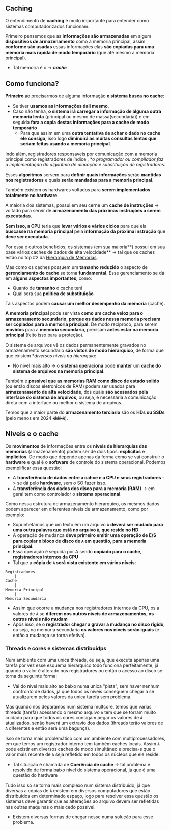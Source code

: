 ## Caching
O entendimento de  **caching** é muito importante para entender como sistemas computadorizados funcionam.

Primeiro pensemos que as **informações são armazenadas** em algum **dispositivos de armazenamento** como a memoria principal, assim **conforme são usadas** essas informações elas **são copiadas para uma memoria mais rápida de modo temporário** (que até mesmo a memoria principal).
 - Tal memoria é o -> ***cache***

## Como funciona?
**Primeiro** ao precisarmos de alguma informação **o sistema busca no cache**:
- Se tiver **usamos as informações dali mesmo**.
- Caso não tenha, **o sistema irá carregar a informação de alguma outra memoria lenta** (principal ou mesmo de massa(secundaria)) e em seguida **fara a copia destas informações para a cache de modo temporário**
	-  Para que assim em uma **outra tentativa de achar o dado no cache ele consiga**, isso logo **diminuirá as muitas consultas lentas que seriam feitas usando a memoria principal**.

Indo além, registradores responsaveis por comunicação com a memoria principal como registradores de índice , **o programador ou compilador faz a implementação do algoritmo de alocação e substituição de registradores*.

Esses **algoritmos** servem para **definir quais informações** serão **mantidas nos registradores** e quais **serão mandadas para a memoria principal**.

Também existem  os hardwares voltados para **serem implementados totalmente no hardware**.

A maioria dos sistemas, possui em seu cerne um **cache de instruções** -> voltado para servir de **armazenamento das próximas instruções a serem executadas**.

**Sem isso, a CPU** teria que **levar vários e vários ciclos** para que ela **buscasse na memoria principal** pela **informação da próxima instrução** que **deve ser executada**.

Por essa e outros benefícios, os sistemas (em sua maioria**) possui em sua base vários caches de dados de alta velocidade** -> tal que os caches estão no top #2 da [Hierarquia de Memorias](05%20-%20Types%20of%20Memory.md).

Mas como os caches possuem um **tamanho reduzido** o aspecto de **gerenciamento de cache** se torna **fundamental**. Esse gerenciamento se dá em **alguns aspectos importantes**, como:
- Quanto de **tamanho** o cache terá 
- Qual será sua **politica de substituição** 

Tais aspectos podem **causar um melhor desempenho da memoria** (cache).

**A memoria principal** pode ser vista  **como um cache veloz para o armazenamento secundario**, **porque os dados nessa memoria precisam ser copiados para a memoria principal.**
De modo reciproco, para serem **movidos** para a **memoria secundaria**, precisam **antes estar na memoria principal** (feito isso para a proteção).

O sistema de arquivos vê os dados permanentemente gravados no armazenamento secundario **são vistos de modo hierarquico**, de forma que que existem **diversos niveis na hierarquia*:
- No nivel mais alto ->  o **sistema operaciona**  pode **manter** um **cache do sistema de arquivos na memoria principal**.

Também é **possivel que as memorias RAM como disco de estado solido** (ou então discos eletronicos de RAM) podem ser usados para **armazenamento de alta velocidade**, dos quais **são acessados pela interface do sistema de arquivos**, ou seja, é necessária a comunicação direta com a interface ou melhor o sistema de arquivos.

Temos que a maior parte do **armazenamento terciario** são os **HDs ou SSDs** (pelo menos em 2024 ~~kkkkk~~).


## Niveis e o cache

Os **movimentos** de informações entre os **niveis de hierarquias das memorias** (armazenamento) podem ser de dois tipos: **explicitos** e **implicitos**. De modo que depende apenas da forma como se vai construir o **hardware** e qual é o **software** de controle do sistema operacional.
Podemos exemplificar essa questão:
- A **transferência de dados entre a cahce e a CPU e seus registradores**  -> se dá pelo **hardware**, sem o SO fazer isso.
- A **transferência dos dados dos disco para a memoria (RAM)** -> em geral tem como controlador o **sistema operacional**.

Como nessa estrutura de armazenamento hierarquico, os mesmos dados podem aparecer em diferentes niveis de armazenamento, como por exemplo:
- Supunhetamos que um texto em um arquivo `A` **deverá ser mudado para uma outra palavra que está no arquivo `B`, que reside no HD**
- A operação de mudança  **deve primeiro emitir uma operação de E/S para copiar o bloco de disco de `A` em questão, para a memoria principal.**
- Essa operação é seguida por A sendo **copiado para o cache, registradores internos da CPU**
- Tal que a **cópia de  `A` será vista existente em vários níveis**:
```
Registradores
	|
Cache
	|
Memoria Principal
	|
Memoria Secundaria
```
- Assim que ocorre a mudança nos registradores internos da CPU, os a valores de `A` se **diferem nos outros niveis de armazenamentos, os outros niveis não mudam**
- Após isso, se o **registrador chegar a gravar a mudança no disco rígido**, ou seja, na memoria secundaria **os valores nos niveis serão iguais** (e então a mudança se torna efetiva).


### Threads e cores e sistemas distribuidps
Num ambiente com uma unica threads, ou seja, que executa apenas uma tarefa por vez esse esquema hierárquico todo funciona perfeitamente, já quando o valor é alterado nos registradores ou então o acesso ao disco se torna da seguinte forma:
- Vai do nível mais alto ao baixo numa unica "pista", sem haver nenhum confronto de dados, já que todos os níveis conseguem chegar a se atualizarem pelos valores da unica tarefa sem problema.

Mas quando nos deparamos num sistema multcore, temos que varias threads (tarefa) acessando o mesmo arquivo `A` tem que se torram muito cuidado para que todos os cores consigam pegar os valores de `A` atualizados, senão haverá um extravio dos dados (threads terão valores de `A` diferentes e então será uma bagunça).

Isso se torna mais problemático com um ambiente com multiprocessadores, em que temos um registrador interno tem também caches locais. Assim `A` pode existir em diversos caches de modo simultâneo  e precisa-s que o valor mais recente de `A` seja refletido em todos os núcleos que ele reside.
- Tal situação é chamada de **Coerência de cache** -> tal problema é resolvido de forma baixo nível do sistema operacional, já que é uma questão do hardware

Tudo isso só se torna mais complexo num sistema distribuído, já que diversas a cópias de `A` existem em diversos computadores que estão distribuídos em determinado espaço, logo para resolver essa questão os sistemas deve garantir que as alterações ao arquivo devem ser refletidas nas outras maquinas o mais cedo possível.
- Existem diversas formas de chegar nesse numa solução para esse problema.